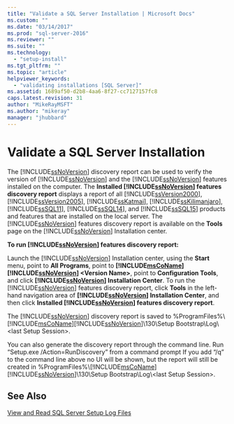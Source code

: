 ```yaml
---
title: "Validate a SQL Server Installation | Microsoft Docs"
ms.custom: ""
ms.date: "03/14/2017"
ms.prod: "sql-server-2016"
ms.reviewer: ""
ms.suite: ""
ms.technology: 
  - "setup-install"
ms.tgt_pltfrm: ""
ms.topic: "article"
helpviewer_keywords: 
  - "validating installations [SQL Server]"
ms.assetid: 1689af50-d2b8-4aa6-8f27-cc7127157fc8
caps.latest.revision: 31
author: "MikeRayMSFT"
ms.author: "mikeray"
manager: "jhubbard"
---
```

# Validate a SQL Server Installation
  The [!INCLUDE[ssNoVersion](../../includes/ssnoversion-md.md)] discovery report can be used to verify the version of [!INCLUDE[ssNoVersion](../../includes/ssnoversion-md.md)] and the [!INCLUDE[ssNoVersion](../../includes/ssnoversion-md.md)] features installed on the computer. The **Installed [!INCLUDE[ssNoVersion](../../includes/ssnoversion-md.md)] features discovery report** displays a report of all [!INCLUDE[ssVersion2000](../../includes/ssversion2000-md.md)], [!INCLUDE[ssVersion2005](../../includes/ssversion2005-md.md)], [!INCLUDE[ssKatmai](../../includes/sskatmai-md.md)], [!INCLUDE[ssKilimanjaro](../../includes/sskilimanjaro-md.md)], [!INCLUDE[ssSQL11](../../includes/sssql11-md.md)], [!INCLUDE[ssSQL14](../../includes/sssql14-md.md)], and [!INCLUDE[ssSQL15](../../includes/sssql15-md.md)] products and features that are installed on the local server. The [!INCLUDE[ssNoVersion](../../includes/ssnoversion-md.md)] features discovery report is available on the **Tools** page on the [!INCLUDE[ssNoVersion](../../includes/ssnoversion-md.md)] Installation center.  
  
 **To run [!INCLUDE[ssNoVersion](../../includes/ssnoversion-md.md)] features discovery report:**  
  
 Launch the [!INCLUDE[ssNoVersion](../../includes/ssnoversion-md.md)] Installation center, using the **Start** menu, point to **All Programs**, point to **[!INCLUDE[msCoName](../../includes/msconame-md.md)][!INCLUDE[ssNoVersion](../../includes/ssnoversion-md.md)] \<Version Name>**, point to **Configuration Tools**, and click **[!INCLUDE[ssNoVersion](../../includes/ssnoversion-md.md)] Installation Center**. To run the [!INCLUDE[ssNoVersion](../../includes/ssnoversion-md.md)] features discovery report, click **Tools** in the left-hand navigation area of **[!INCLUDE[ssNoVersion](../../includes/ssnoversion-md.md)] Installation Center**, and then click **Installed [!INCLUDE[ssNoVersion](../../includes/ssnoversion-md.md)] features discovery report**.  
  
 The [!INCLUDE[ssNoVersion](../../includes/ssnoversion-md.md)] discovery report is saved to %ProgramFiles%\\[!INCLUDE[msCoName](../../includes/msconame-md.md)][!INCLUDE[ssNoVersion](../../includes/ssnoversion-md.md)]\130\Setup Bootstrap\Log\\<last Setup Session\>.  
  
 You can also generate the discovery report through the command line. Run “Setup.exe /Action=RunDiscovery” from a command prompt If you add “/q” to the command line above no UI will be shown, but the report will still be created in %ProgramFiles%\\[!INCLUDE[msCoName](../../includes/msconame-md.md)][!INCLUDE[ssNoVersion](../../includes/ssnoversion-md.md)]\130\Setup Bootstrap\Log\\<last Setup Session\>.  
  
## See Also  
 [View and Read SQL Server Setup Log Files](../../database-engine/install-windows/view-and-read-sql-server-setup-log-files.md)  
  
  